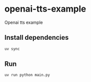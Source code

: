 # openai-tts-example
Openai tts example

## Install dependencies

```zsh
uv sync
```

## Run

```zsh
uv run python main.py
```
